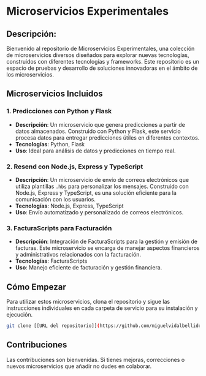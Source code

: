# Microservicios Experimentales

## Descripción:

Bienvenido al repositorio de Microservicios Experimentales, una colección de microservicios diversos diseñados para explorar nuevas tecnologías, construidos con diferentes tecnologías y frameworks. Este repositorio es un espacio de pruebas y desarrollo de soluciones innovadoras en el ámbito de los microservicios.

## Microservicios Incluidos

### 1. Predicciones con Python y Flask

- **Descripción**: Un microservicio que genera predicciones a partir de datos almacenados. Construido con Python y Flask, este servicio procesa datos para entregar predicciones útiles en diferentes contextos.
- **Tecnologías**: Python, Flask
- **Uso**: Ideal para análisis de datos y predicciones en tiempo real.

### 2. Resend con Node.js, Express y TypeScript

- **Descripción**: Un microservicio de envío de correos electrónicos que utiliza plantillas `.hbs` para personalizar los mensajes. Construido con Node.js, Express y TypeScript, es una solución eficiente para la comunicación con los usuarios.
- **Tecnologías**: Node.js, Express, TypeScript
- **Uso**: Envío automatizado y personalizado de correos electrónicos.

### 3. FacturaScripts para Facturación

- **Descripción**: Integración de FacturaScripts para la gestión y emisión de facturas. Este microservicio se encarga de manejar aspectos financieros y administrativos relacionados con la facturación.
- **Tecnologías**: FacturaScripts
- **Uso**: Manejo eficiente de facturación y gestión financiera.

## Cómo Empezar

Para utilizar estos microservicios, clona el repositorio y sigue las instrucciones individuales en cada carpeta de servicio para su instalación y ejecución.

```bash
git clone [[URL del repositorio]](https://github.com/miguelvidalbellido/desarrollo_microservicios.git)
```

## Contribuciones

Las contribuciones son bienvenidas. Si tienes mejoras, correcciones o nuevos microservicios que añadir no dudes en colaborar.
